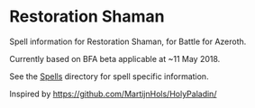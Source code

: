 # Restoration Shaman

Spell information for Restoration Shaman, for Battle for Azeroth.

Currently based on BFA beta applicable at ~11 May 2018.

See the [Spells](./Spells) directory for spell specific information.

Inspired by https://github.com/MartijnHols/HolyPaladin/
